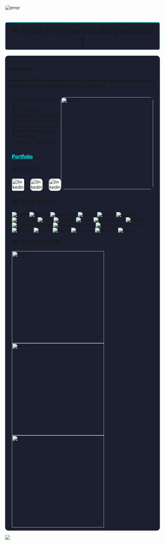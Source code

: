 <img src="https://i.pinimg.com/originals/1a/ca/14/1aca1432f8a8f93d4bd0932a8c0a6449.gif" alt="error" style="border-radius: 5px;"/>

<h1 style="text-align: center;background-color: #1b1f2f;padding: 10px; border-radius: 5px; border: solid cyan 0.5px;">Hi there I am Devesh Suryawanshi 👋</h1>

<div style="background-color: #1b1f2f; border-radius: 10px; padding: 10px;">

### About Me
#### Aspiring Full Stack Developer with a passion for learning and a drive to create innovative solutions from the ground up.

  <div style="display: flex; justify-content: space-between; background-color: #1b1f2f; padding: 10px;border-radius: 10px; height: 200px; width: 95%; margin: auto;">
   <div>
        <img align="right" src="https://cdn.dribbble.com/users/1162077/screenshots/3848914/programmer.gif" alt="error" width="300px" style="border-radius: 10px;"/>
        🔭 I’m from maharastra shirpur
        <br>
        👯 I’m looking to collaborate on Projects
        <br>
        🌱 I’m currently learning full satck development 
        <br>
        💬 Ask me about web development
        <br>
        ⚡ Fun fact I am funny
        <br>
        <a href="https://deveshsuryawanshi.github.io/">
          <h3 style="color: cyan;   text-decoration: underline;">Portfolio</h3>
        </a>
    </div>
    <div>
    </div>
  </div>
  <h2 style="width: 95%; margin: 10px auto;">🌐 Socials</h2>
  <div style="display: flex; justify-content: start; width: 95%; margin: 20px auto; gap: 20px;">
     <a href="https://www.linkedin.com/in/devesh-suryawanshi-690393243/">
     <img src='https://imgs.search.brave.com/0onedxgdJWLsAOrzVTbco23TxXLuDJGb_uBUL74bc7k/rs:fit:500:0:0/g:ce/aHR0cHM6Ly91cGxv/YWQud2lraW1lZGlh/Lm9yZy93aWtpcGVk/aWEvY29tbW9ucy9j/L2NhL0xpbmtlZElu/X2xvZ29faW5pdGlh/bHMucG5n' alt='linkedin' height='40' style="background-color: white; border-radius: 5px;">
     </a>
     <a href="https://twitter.com/@CrazyDevesh">
     <img src='https://imgs.search.brave.com/93IjEjLTCkQfbDWgF5HDcwHbiXRcdm_M-lIzmj4FJ00/rs:fit:500:0:0/g:ce/aHR0cHM6Ly9mcmVl/bG9nb3BuZy5jb20v/aW1hZ2VzL2FsbF9p/bWcvMTY1NzA0NTM5/OXR3aXR0ZXItaWNv/bi1wbmcucG5n' alt='linkedin' height='40' style="background-color: white; border-radius: 10px;">
     </a>
     <a href="https://www.facebook.com/Devesh Surywanshi">
     <img src='https://imgs.search.brave.com/2aorXDnsMtAUtYPoSfmSly5lbqh8WduxjgxRTJSBs80/rs:fit:500:0:0/g:ce/aHR0cHM6Ly9sb2dv/ZG93bmxvYWQub3Jn/L3dwLWNvbnRlbnQv/dXBsb2Fkcy8yMDE0/LzA5L2ZhY2Vib29r/LWxvZ28tMC5wbmc' alt='linkedin' height='40' style="background-color: white; border-radius: 10px;">
     </a>
  </div>

 <h2 style="width: 95%; margin: 10px auto;">💻 Tech Stack</h2>

<div style="width: 95%; margin: auto;">

![CSS3](https://img.shields.io/badge/css3-%231572B6.svg?style=for-the-badge&logo=css3&logoColor=white) ![HTML5](https://img.shields.io/badge/html5-%23E34F26.svg?style=for-the-badge&logo=html5&logoColor=white) ![JavaScript](https://img.shields.io/badge/javascript-%23323330.svg?style=for-the-badge&logo=javascript&logoColor=%23F7DF1E) ![Netlify](https://img.shields.io/badge/netlify-%23000000.svg?style=for-the-badge&logo=netlify&logoColor=#00C7B7) ![Vercel](https://img.shields.io/badge/vercel-%23000000.svg?style=for-the-badge&logo=vercel&logoColor=white) ![Chakra](https://img.shields.io/badge/chakra-%234ED1C5.svg?style=for-the-badge&logo=chakraui&logoColor=white) ![Bootstrap](https://img.shields.io/badge/bootstrap-%23563D7C.svg?style=for-the-badge&logo=bootstrap&logoColor=white) ![NPM](https://img.shields.io/badge/NPM-%23000000.svg?style=for-the-badge&logo=npm&logoColor=white) ![NodeJS](https://img.shields.io/badge/node.js-6DA55F?style=for-the-badge&logo=node.js&logoColor=white) ![React](https://img.shields.io/badge/react-%2320232a.svg?style=for-the-badge&logo=react&logoColor=%2361DAFB) ![React Router](https://img.shields.io/badge/React_Router-CA4245?style=for-the-badge&logo=react-router&logoColor=white) ![Redux](https://img.shields.io/badge/redux-%23593d88.svg?style=for-the-badge&logo=redux&logoColor=white) ![Adobe Lightroom](https://img.shields.io/badge/Adobe%20Lightroom-31A8FF.svg?style=for-the-badge&logo=Adobe%20Lightroom&logoColor=white) ![Adobe Photoshop](https://img.shields.io/badge/adobephotoshop-%2331A8FF.svg?style=for-the-badge&logo=adobephotoshop&logoColor=white) ![Adobe Premiere Pro](https://img.shields.io/badge/Adobe%20Premiere%20Pro-9999FF.svg?style=for-the-badge&logo=Adobe%20Premiere%20Pro&logoColor=white) ![Blender](https://img.shields.io/badge/blender-%23F5792A.svg?style=for-the-badge&logo=blender&logoColor=white) ![Canva](https://img.shields.io/badge/Canva-%2300C4CC.svg?style=for-the-badge&logo=Canva&logoColor=white) 	![Figma](https://img.shields.io/badge/figma-%23F24E1E.svg?style=for-the-badge&logo=figma&logoColor=white) ![Postman](https://img.shields.io/badge/Postman-FF6C37?style=for-the-badge&logo=postman&logoColor=white) ![Portfolio](https://img.shields.io/badge/Portfolio-%23000000.svg?style=for-the-badge&logo=firefox&logoColor=#FF7139) ![Notion](https://img.shields.io/badge/Notion-%23000000.svg?style=for-the-badge&logo=notion&logoColor=white)

</div>
   <h2 style="width: 95%; margin: 10px auto;">📊 GitHub Stats</h2>
   <div style=" width:95%;margin: auto; display: flex; flex-direction: column;">
    <img src="https://github-readme-stats.vercel.app/api?username=DeveshSuryawanshi&theme=radical&hide_border=false&include_all_commits=false&count_private=false" alt="error" width="300px"/>
    <img src="https://github-readme-streak-stats.herokuapp.com/?user=DeveshSuryawanshi&theme=radical&hide_border=false" alt="error" width="300px"/>
    <img src="https://github-readme-stats.vercel.app/api/top-langs/?username=DeveshSuryawanshi&theme=radical&hide_border=false&include_all_commits=false&count_private=false&layout=compact" alt="error" width="300px"/>
   </div>
</div>

[![](https://visitcount.itsvg.in/api?id=DeveshSuryawanshi&icon=0&color=6)](https://visitcount.itsvg.in)
